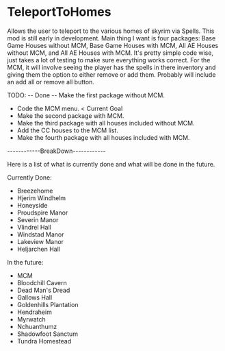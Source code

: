 # TeleportToHomes
 Allows the user to teleport to the various homes of skyrim via Spells. This mod is still early in development. Main thing I want is four packages: Base Game Houses without MCM, Base Game Houses with MCM, All AE Houses without MCM, and All AE Houses with MCM. It's pretty simple code wise, just takes a lot of testing to make sure everything works correct. For the MCM, it will involve seeing the player has the spells in there inventory and giving them the option to either remove or add them. Probably will include an add all or remove all button. 

 TODO: 
  -- Done -- Make the first package without MCM. 
  - Code the MCM menu. < Current Goal
  - Make the second package with MCM.
  - Make the third package with all houses included without MCM.
  - Add the CC houses to the MCM list.
  - Make the fourth package with all houses included with MCM.

------------BreakDown------------

 Here is a list of what is currently done and what will be done in the future.

Currently Done:
  - Breezehome	
  - Hjerim	Windhelm	
  - Honeyside	
  - Proudspire Manor
  - Severin Manor
  - Vlindrel Hall	
  - Windstad Manor
  - Lakeview Manor
  - Heljarchen Hall

In the future:
 - MCM
 - Bloodchill Cavern
 - Dead Man's Dread
 - Gallows Hall
 - Goldenhills Plantation
 - Hendraheim
 - Myrwatch
 - Nchuanthumz
 - Shadowfoot Sanctum
 - Tundra Homestead
